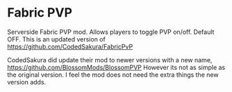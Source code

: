 # Fabric PVP

Serverside Fabric PVP mod. Allows players to toggle PVP on/off. Default OFF. 
This is an updated version of https://github.com/CodedSakura/FabricPvP

CodedSakura did update their mod to newer versions with a new name, https://github.com/BlossomMods/BlossomPVP
However its not as simple as the original version. I feel the mod does not need the extra things the new version adds.
